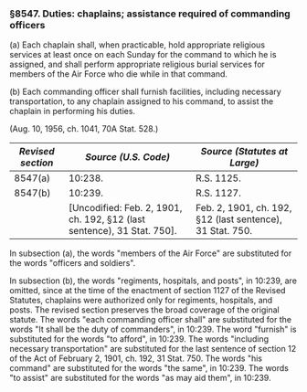 ### §8547. Duties: chaplains; assistance required of commanding officers ###

(a) Each chaplain shall, when practicable, hold appropriate religious services at least once on each Sunday for the command to which he is assigned, and shall perform appropriate religious burial services for members of the Air Force who die while in that command.

(b) Each commanding officer shall furnish facilities, including necessary transportation, to any chaplain assigned to his command, to assist the chaplain in performing his duties.

(Aug. 10, 1956, ch. 1041, 70A Stat. 528.)

|*Revised section*|                         *Source (U.S. Code)*                          |              *Source (Statutes at Large)*               |
|-----------------|-----------------------------------------------------------------------|---------------------------------------------------------|
|     8547(a)     |                                10:238.                                |                       R.S. 1125.                        |
|     8547(b)     |                                10:239.                                |                       R.S. 1127.                        |
|                 |[Uncodified: Feb. 2, 1901, ch. 192, §12 (last sentence), 31 Stat. 750].|Feb. 2, 1901, ch. 192, §12 (last sentence), 31 Stat. 750.|

In subsection (a), the words "members of the Air Force" are substituted for the words "officers and soldiers".

In subsection (b), the words "regiments, hospitals, and posts", in 10:239, are omitted, since at the time of the enactment of section 1127 of the Revised Statutes, chaplains were authorized only for regiments, hospitals, and posts. The revised section preserves the broad coverage of the original statute. The words "each commanding officer shall" are substituted for the words "It shall be the duty of commanders", in 10:239. The word "furnish" is substituted for the words "to afford", in 10:239. The words "including necessary transportation" are substituted for the last sentence of section 12 of the Act of February 2, 1901, ch. 192, 31 Stat. 750. The words "his command" are substituted for the words "the same", in 10:239. The words "to assist" are substituted for the words "as may aid them", in 10:239.